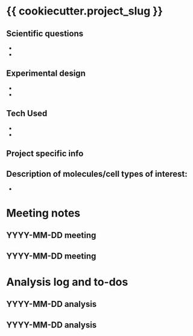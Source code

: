 # {{ cookiecutter.project_slug }}

## Scientific questions

  - 
  - 

## Experimental design

  - 
  - 

## Tech Used

  - 
  - 

## Project specific info

Description of molecules/cell types of interest:
  - 
  - 

# Meeting notes

## YYYY-MM-DD meeting

## YYYY-MM-DD meeting

# Analysis log and to-dos

## YYYY-MM-DD analysis

## YYYY-MM-DD analysis
